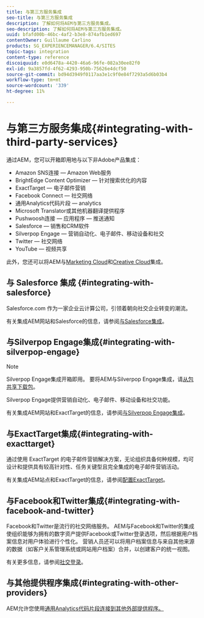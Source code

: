 ```yaml
---
title: 与第三方服务集成
seo-title: 与第三方服务集成
description: 了解如何将AEM与第三方服务集成。
seo-description: 了解如何将AEM与第三方服务集成。
uuid: bfafd00b-46bc-4af2-b3e8-874afb1ed697
contentOwner: Guillaume Carlino
products: SG_EXPERIENCEMANAGER/6.4/SITES
topic-tags: integration
content-type: reference
discoiquuid: e0d6478a-4420-46a6-96fe-082a30ee82f0
exl-id: 9a3857fd-4f62-4293-950b-75626e4dcf50
source-git-commit: bd94d3949f0117aa3e1c9f0e84f7293a5d6b03b4
workflow-type: tm+mt
source-wordcount: '339'
ht-degree: 11%

---
```


# 与第三方服务集成{#integrating-with-third-party-services}

通过AEM，您可以开箱即用地与以下非Adobe产品集成：

* Amazon SNS连接 — Amazon Web服务
* BrightEdge Content Optimizer — 针对搜索优化的内容
* ExactTarget — 电子邮件营销
* Facebook Connect — 社交网络
* 通用Analytics代码片段 — analytics
* Microsoft Translator或其他机器翻译提供程序
* Pushwoosh连接 — 应用程序 — 推送通知
* Salesforce — 销售和CRM软件
* Silverpop Engage — 营销自动化、电子邮件、移动设备和社交
* Twitter — 社交网络
* YouTube — 视频共享

此外，您还可以将AEM与[Marketing Cloud](/help/sites-administering/marketing-cloud.md)和[Creative Cloud](/help/assets/aem-cc-integration-best-practices.md)集成。

## 与 Salesforce 集成 {#integrating-with-salesforce}

Salesforce.com 作为一家企业云计算公司，引领着朝向社交企业转变的潮流。

有关集成AEM网站和Salesforce的信息，请参阅[与Salesforce集成](/help/sites-administering/salesforce.md)。

## 与Silverpop Engage集成{#integrating-with-silverpop-engage}

>[!NOTE]
>
>Silverpop Engage集成开箱即用。 要将AEM与Silverpop Engage集成，请[从包共享下载包](https://www.adobeaemcloud.com/content/marketplace/marketplaceProxy.html?packagePath=/content/companies/public/adobe/packages/aem620/product/cq-mcm-integrations-silverpop-content)。

Silverpop Engage提供营销自动化、电子邮件、移动设备和社交功能。

有关集成AEM网站和ExactTarget的信息，请参阅[与Silverpop Engage集成](/help/sites-administering/silverpop.md)。

## 与ExactTarget集成{#integrating-with-exacttarget}

通过使用 ExactTarget 的电子邮件营销解决方案，无论组织具备何种规模，均可设计和提供具有较高针对性、任务关键型且完全集成的电子邮件营销活动。

有关集成AEM站点和ExactTarget的信息，请参阅[配置ExactTarget](/help/sites-administering/exacttarget.md)。

## 与Facebook和Twitter集成{#integrating-with-facebook-and-twitter}

Facebook和Twitter是流行的社交网络服务。 AEM与Facebook和Twitter的集成使组织能够为拥有的数字资产提供Facebook或Twitter登录选项，然后根据用户档案信息对用户体验进行个性化。 营销人员还可以将用户档案信息与来自其他来源的数据（如客户关系管理系统或网站用户档案）合并，以创建客户的统一视图。

有关更多信息，请参阅[社交登录](/help/communities/social-login.md)。

## 与其他提供程序集成{#integrating-with-other-providers}

AEM允许您使用[通用Analytics代码片段连接到其他外部提供程序。](/help/sites-administering/external-providers.md)
